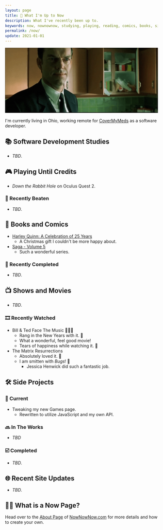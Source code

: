 ```yaml
---
layout: page
title: 📆 What I'm Up to Now
description: What I've recently been up to.
keywords: now, nownownow, studying, playing, reading, comics, books, side projects, games, ruby, rails, golang, tv shows, movies
permalink: /now/
update: 2021-01-01
---
```


![Agent Smith - Crazy][agent smith - crazy laughing]

I'm currently living in Ohio, working remote for [CoverMyMeds][cmm] as a software developer.

## 📚 Software Development Studies

* _TBD_.

## 🎮 Playing Until Credits

* _Down the Rabbit Hole_ on Oculus Quest 2.

### 🏁 Recently Beaten

* _TBD_.

## 📖 Books and Comics

* [Harley Quinn: A Celebration of 25 Years](https://www.amazon.com/Harley-Quinn-Celebration-25-Years/dp/1401275990/)
  * A Christmas gift I couldn't be more happy about.
* [Saga - Volume 5](https://imagecomics.com/comics/series/saga)
  * Such a wonderful series.

### 📘 Recently Completed

* _TBD_.

## 📺 Shows and Movies

* _TBD_.

  
### 🎞 Recently Watched

* Bill & Ted Face The Music 🎸✨✨
  * Rang in the New Years with it. 🥳
  * What a wonderful, feel good movie!
  * Tears of happiness while watching it. 🥲
* The Matrix Resurrections
  * Absolutely loved it. 💖
  * I am smitten with _Bugs_! 💙
    * Jessica Henwick did such a fantastic job. 

## 🛠 Side Projects

### 🔨 Current

* Tweaking my new Games page.
  * Rewritten to utilize JavaScript and my own API.

### 🔜 In The Works

* _TBD_

### ☑️ Completed

* _TBD_.

## 🌐 Recent Site Updates

* _TBD_.

## 🙋‍♀️ What is a Now Page?

Head over to the [About Page][now - about] of [NowNowNow.com][now - home] for more details and how to create your own.

[cmm]: https://covermymeds.com
[ruby]: https://www.ruby-lang.org/en/
[ruby 2.7]: https://rubyreferences.github.io/rubychanges/2.7.html
[ruby 3.0]: https://rubyreferences.github.io/rubychanges/3.0.html
[ruby 3.1]: https://rubyreferences.github.io/rubychanges/3.1.html
[ractors]: https://rubyreferences.github.io/rubychanges/3.0.html#ractors
[rails]: https://rubyonrails.org/
[rails 6.0]: https://edgeguides.rubyonrails.org/6_0_release_notes.html
[rails 6.1]: https://edgeguides.rubyonrails.org/6_1_release_notes.html
[rails 7.0]: https://edgeguides.rubyonrails.org/7_0_release_notes.html
[agent smith - crazy laughing]: /assets/images/now/agent-smith-crazy-laughing.gif
[now - about]: https://nownownow.com/about 
[now - home]: https://nownownow.com
[go date format]: https://godateformat.com
